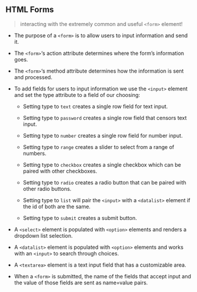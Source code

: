 ## HTML Forms

> interacting with the extremely common and useful `<form>` element!

- The purpose of a `<form>` is to allow users to input information and send it.

- The `<form>`‘s action attribute determines where the form’s information goes.

- The `<form>`‘s method attribute determines how the information is sent and processed.

- To add fields for users to input information we use the `<input>` element and set the type attribute to a field of our choosing:

  - Setting type to `text` creates a single row field for text input.

  - Setting type to `password` creates a single row field that censors text input.

  - Setting type to `number` creates a single row field for number input.

  - Setting type to `range` creates a slider to select from a range of numbers.

  - Setting type to `checkbox` creates a single checkbox which can be paired with other checkboxes.

  - Setting type to `radio` creates a radio button that can be paired with other radio buttons.

  - Setting type to `list` will pair the `<input>` with a `<datalist>` element if the id of both are the same.

  - Setting type to `submit` creates a submit button.

- A `<select>` element is populated with `<option>` elements and renders a dropdown list selection.

- A `<datalist>` element is populated with `<option>` elements and works with an `<input>` to search through choices.

- A `<textarea>` element is a text input field that has a customizable area.

- When a `<form>` is submitted, the name of the fields that accept input and the value of those fields are sent as name=value pairs.
